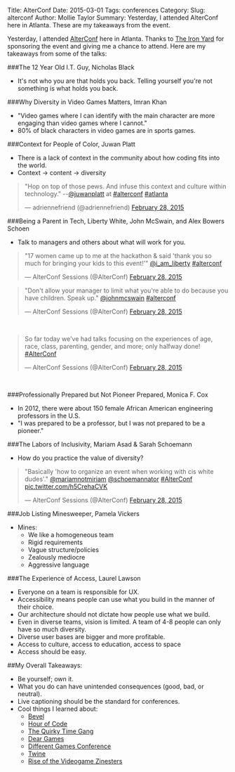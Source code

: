 Title: AlterConf
Date: 2015-03-01
Tags: conferences
Category: 
Slug: alterconf
Author: Mollie Taylor
Summary: Yesterday, I attended AlterConf here in Atlanta. These are my takeaways from the event.

Yesterday, I attended [AlterConf](http://www.alterconf.com/sessions/atlanta-ga) here in Atlanta. Thanks to [The Iron Yard](http://theironyard.com/) for sponsoring the event and giving me a chance to attend. Here are my takeaways from some of the talks:

###The 12 Year Old I.T. Guy, Nicholas Black
* It's not who you are that holds you back. Telling yourself you're not something is what holds you back.

###Why Diversity in Video Games Matters, Imran Khan
* "Video games where I can identify with the main character are more engaging than video games where I cannot."
* 80% of black characters in video games are in sports games.

###Context for People of Color, Juwan Platt
* There is a lack of context in the community about how coding fits into the world.
* Context → content → diversity
<blockquote class="twitter-tweet" lang="en"><p>&quot;Hop on top of those pews. And infuse this context and culture within technology.&quot; --<a href="https://twitter.com/juwanplatt">@juwanplatt</a> at <a href="https://twitter.com/hashtag/alterconf?src=hash">#alterconf</a> <a href="https://twitter.com/hashtag/atlanta?src=hash">#atlanta</a></p>&mdash; adriennefriend (@adriennefriend) <a href="https://twitter.com/adriennefriend/status/571741454621671425">February 28, 2015</a></blockquote>
<script async src="//platform.twitter.com/widgets.js" charset="utf-8"></script>

###Being a Parent in Tech, Liberty White, John McSwain, and Alex Bowers Schoen
* Talk to managers and others about what will work for you.
<blockquote class="twitter-tweet" lang="en"><p>&quot;17 women came up to me at the hackathon &amp; said &#39;thank you so much for bringing your kids to this event!&#39;&quot; <a href="https://twitter.com/i_am_liberty">@i_am_liberty</a> <a href="https://twitter.com/hashtag/alterconf?src=hash">#alterconf</a></p>&mdash; AlterConf Sessions (@AlterConf) <a href="https://twitter.com/AlterConf/status/571753826631483392">February 28, 2015</a></blockquote>
<script async src="//platform.twitter.com/widgets.js" charset="utf-8"></script>
<blockquote class="twitter-tweet" lang="en"><p>&quot;Don&#39;t allow your manager to limit what you&#39;re able to do because you have children. Speak up.&quot; <a href="https://twitter.com/johnmcswain">@johnmcswain</a> <a href="https://twitter.com/hashtag/alterconf?src=hash">#alterconf</a></p>&mdash; AlterConf Sessions (@AlterConf) <a href="https://twitter.com/AlterConf/status/571755736444870656">February 28, 2015</a></blockquote>
<script async src="//platform.twitter.com/widgets.js" charset="utf-8"></script>


&nbsp;

<blockquote class="twitter-tweet" lang="en"><p>So far today we&#39;ve had talks focusing on the experiences of age, race, class, parenting, gender, and more; only halfway done! <a href="https://twitter.com/hashtag/AlterConf?src=hash">#AlterConf</a></p>&mdash; AlterConf Sessions (@AlterConf) <a href="https://twitter.com/AlterConf/status/571752553492451328">February 28, 2015</a></blockquote>
<script async src="//platform.twitter.com/widgets.js" charset="utf-8"></script>


&nbsp;

###Professionally Prepared but Not Pioneer Prepared, Monica F. Cox
* In 2012, there were about 150 female African American engineering professors in the U.S. 
* "I was prepared to be a professor, but I was not prepared to be a pioneer."

###The Labors of Inclusivity, Mariam Asad & Sarah Schoemann 
* How do you practice the value of diversity?
<blockquote class="twitter-tweet" lang="en"><p>&quot;Basically &#39;how to organize an event when working with cis white dudes&#39;.&quot; <a href="https://twitter.com/mariamnotmiriam">@mariamnotmiriam</a> <a href="https://twitter.com/schoemannator">@schoemannator</a> <a href="https://twitter.com/hashtag/AlterConf?src=hash">#AlterConf</a> <a href="http://t.co/h5CrehaCVK">pic.twitter.com/h5CrehaCVK</a></p>&mdash; AlterConf Sessions (@AlterConf) <a href="https://twitter.com/AlterConf/status/571769939964641280">February 28, 2015</a></blockquote>
<script async src="//platform.twitter.com/widgets.js" charset="utf-8"></script>

###Job Listing Minesweeper, Pamela Vickers
* Mines: 
	* We like a homogeneous team
	* Rigid requirements
	* Vague structure/policies
	* Zealously mediocre
	* Aggressive language

###The Experience of Access, Laurel Lawson
* Everyone on a team is responsible for UX.
* Accessibility means people can use what you build in the manner of their choice.
* Our architecture should not dictate how people use what we build.
* Even in diverse teams, vision is limited. A team of 4-8 people can only have so much diversity.
* Diverse user bases are bigger and more profitable.
* Access to culture, access to education, access to space
* Access should be easy.


##My Overall Takeaways:
* Be yourself; own it.
* What you do can have unintended consequences (good, bad, or neutral).
* Live captioning should be the standard for conferences.
* Cool things I learned about: 
	* [Bevel](https://getbevel.com/)
	* [Hour of Code](http://hourofcode.com/us)
	* [The Quirky Time Gang](https://www.youtube.com/channel/UC-wyeiSrow9s0ZAeHf86nUA)
	* [Dear Games](http://deargames.tumblr.com/)
	* [Different Games Conference](http://www.2015.differentgames.org/)
	* [Twine](http://twinery.org/)
	* [Rise of the Videogame Zinesters](http://www.amazon.com/Rise-Videogame-Zinesters-Drop-outs-Housewives/dp/1609803728)